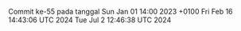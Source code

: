 Commit ke-55 pada tanggal Sun Jan 01 14:00 2023 +0100
Fri Feb 16 14:43:06 UTC 2024
Tue Jul  2 12:46:38 UTC 2024
